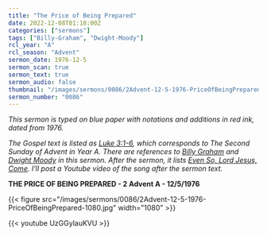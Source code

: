 ```yaml
---
title: "The Price of Being Prepared"
date: 2022-12-08T01:10:00Z
categories: ["sermons"]
tags: ["Billy-Graham", "Dwight-Moody"]
rcl_year: "A"
rcl_season: "Advent"
sermon_date: 1976-12-5
sermon_scan: true
sermon_text: true
sermon_audio: false
thumbnail: "/images/sermons/0086/2Advent-12-5-1976-PriceOfBeingPrepared-1080.jpg"
sermon_number: "0086"
---
```


_This sermon is typed on blue paper with notations and additions in red ink, dated from 1976._

<!--more-->

_The Gospel text is listed as [Luke 3:1-6](https://lectionary.library.vanderbilt.edu/texts.php?id=2), which corresponds to The Second Sunday of Advent in Year A. There are references to [Billy Graham](https://en.wikipedia.org/wiki/Billy_Graham) and [Dwight Moody](https://en.wikipedia.org/wiki/Dwight_L._Moody) in this sermon. After the sermon, it lists [Even So, Lord Jesus, Come](https://hymnary.org/text/even_so_lord_jesus_come).  I'll post a Youtube video of the song after the sermon text._

**THE PRICE OF BEING PREPARED - 2 Advent A - 12/5/1976**

{{< figure src="/images/sermons/0086/2Advent-12-5-1976-PriceOfBeingPrepared-1080.jpg" width="1080" >}}

{{< youtube UzGGylauKVU >}}